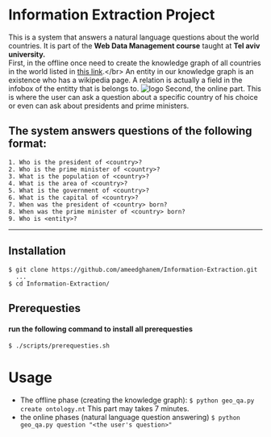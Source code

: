 # Information Extraction Project

This is a system that answers a natural language questions about the world countries. It is part of the **Web Data Management course** taught at **Tel aviv university.**</br>
First, in the offline once need to create the knowledge graph of all countries in the world listed in [this link](https://en.wikipedia.org/wiki/List_of_countries_by_population_(United_Nations)).</br>
An entity in our knowledge graph is an existence who has a wikipedia page.
A relation is actually a field in the infobox of the entitty that is belongs to.
![logo]()
Second, the online part. This is where the user can ask a question about a specific country of his choice or even can ask about presidents and prime ministers.  

## The system answers questions of the following format:
    1. Who is the president of <country>?
    2. Who is the prime minister of <country>?
    3. What is the population of <country>?
    4. What is the area of <country>?
    5. What is the government of <country>?
    6. What is the capital of <country>?
    7. When was the president of <country> born?
    8. When was the prime minister of <country> born?
    9. Who is <entity>?  
---
## Installation
    $ git clone https://github.com/ameedghanem/Information-Extraction.git 
      ... 
    $ cd Information-Extraction/

## Prerequesties
#### run the following command to install all prerequesties
    $ ./scripts/prerequesties.sh
# Usage
- The offline phase (creating the knowledge graph):
    `$ python geo_qa.py create ontology.nt`
    This part may takes 7 minutes.
- the online phases (natural language question answering)
    `$ python geo_qa.py question "<the user's question>"`
